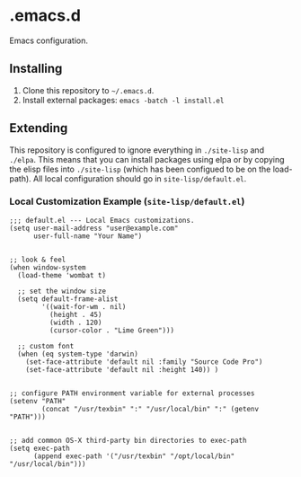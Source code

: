 # .emacs.d

Emacs configuration.


## Installing

1. Clone this repository to `~/.emacs.d`.
2. Install external packages: `emacs -batch -l install.el`


## Extending

This repository is configured to ignore everything in `./site-lisp` and
`./elpa`. This means that you can install packages using elpa or by copying the
elisp files into `./site-lisp` (which has been configued to be on the
load-path). All local configuration should go in `site-lisp/default.el`.


### Local Customization Example (`site-lisp/default.el`)

```elisp
;;; default.el --- Local Emacs customizations.
(setq user-mail-address "user@example.com"
      user-full-name "Your Name")


;; look & feel
(when window-system
  (load-theme 'wombat t)

  ;; set the window size
  (setq default-frame-alist
        '((wait-for-wm . nil)
          (height . 45)
          (width . 120)
          (cursor-color . "Lime Green")))

  ;; custom font
  (when (eq system-type 'darwin)
    (set-face-attribute 'default nil :family "Source Code Pro")
    (set-face-attribute 'default nil :height 140)) )


;; configure PATH environment variable for external processes
(setenv "PATH"
        (concat "/usr/texbin" ":" "/usr/local/bin" ":" (getenv "PATH")))


;; add common OS-X third-party bin directories to exec-path
(setq exec-path
      (append exec-path '("/usr/texbin" "/opt/local/bin" "/usr/local/bin")))
```

